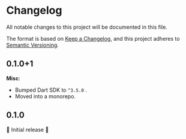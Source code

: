<!-- #region(HEADER) -->
# Changelog

All notable changes to this project will be documented in this file.

The format is based on [Keep a Changelog](https://keepachangelog.com/en/1.1.0/),
and this project adheres to [Semantic Versioning](https://semver.org/spec/v2.0.0.html).

<!-- #endregion -->

## 0.1.0+1

**Misc**:

- Bumped Dart SDK to `^3.5.0` .
- Moved into a monorepo.

## 0.1.0

🎉 Initial release 🎉
